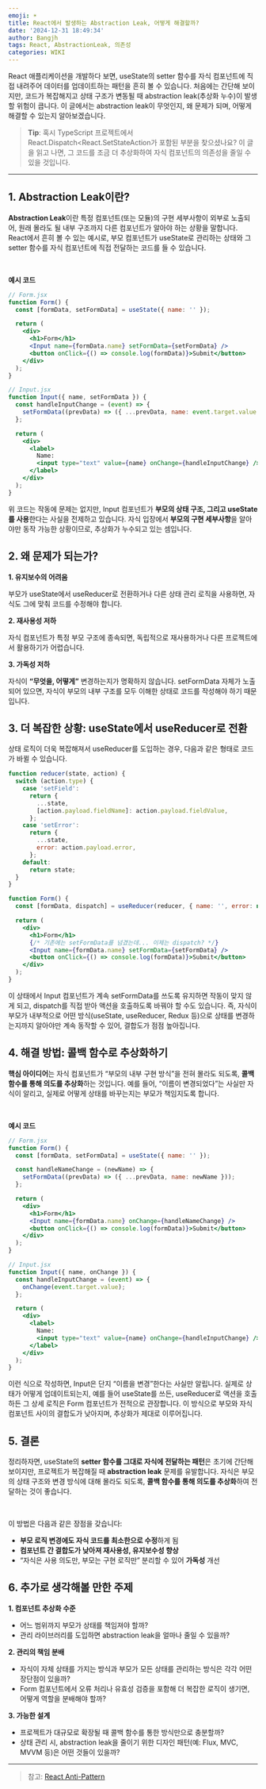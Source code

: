 ```yaml
---
emoji: ☀️
title: React에서 발생하는 Abstraction Leak, 어떻게 해결할까?
date: '2024-12-31 18:49:34'
author: Bangjh
tags: React, AbstractionLeak, 의존성
categories: WIKI
---
```


React 애플리케이션을 개발하다 보면, useState의 setter 함수를 자식 컴포넌트에 직접 내려주어 데이터를 업데이트하는 패턴을 흔히 볼 수 있습니다. 
처음에는 간단해 보이지만, 코드가 복잡해지고 상태 구조가 변동될 때 abstraction leak(추상화 누수)이 발생할 위험이 큽니다. 
이 글에서는 abstraction leak이 무엇인지, 왜 문제가 되며, 어떻게 해결할 수 있는지 알아보겠습니다.

> **Tip**: 혹시 TypeScript 프로젝트에서 React.Dispatch<React.SetStateAction가 포함된 부분을 찾으셨나요? 이 글을 읽고 나면, 그 코드를 조금 더 추상화하여 자식 컴포넌트의 의존성을 줄일 수 있을 것입니다.

---

## 1. Abstraction Leak이란?

**Abstraction Leak**이란 특정 컴포넌트(또는 모듈)의 구현 세부사항이 외부로 노출되어, 원래 몰라도 될 내부 구조까지 다른 컴포넌트가 알아야 하는 상황을 말합니다. 
React에서 흔히 볼 수 있는 예시로, 부모 컴포넌트가 useState로 관리하는 상태와 그 setter 함수를 자식 컴포넌트에 직접 전달하는 코드를 들 수 있습니다.

<br />

**예시 코드**

```jsx
// Form.jsx
function Form() {
  const [formData, setFormData] = useState({ name: '' });

  return (
    <div>
      <h1>Form</h1>
      <Input name={formData.name} setFormData={setFormData} />
      <button onClick={() => console.log(formData)}>Submit</button>
    </div>
  );
}

// Input.jsx
function Input({ name, setFormData }) {
  const handleInputChange = (event) => {
    setFormData((prevData) => ({ ...prevData, name: event.target.value }));
  };

  return (
    <div>
      <label>
        Name:
        <input type="text" value={name} onChange={handleInputChange} />
      </label>
    </div>
  );
}
```

위 코드는 작동에 문제는 없지만, Input 컴포넌트가 **부모의 상태 구조, 그리고 useState를 사용**한다는 사실을 전제하고 있습니다. 
자식 입장에서 **부모의 구현 세부사항**을 알아야만 동작 가능한 상황이므로, 추상화가 누수되고 있는 셈입니다.


## 2. 왜 문제가 되는가?

**1. 유지보수의 어려움**

부모가 useState에서 useReducer로 전환하거나 다른 상태 관리 로직을 사용하면, 자식도 그에 맞춰 코드를 수정해야 합니다.

**2. 재사용성 저하**

자식 컴포넌트가 특정 부모 구조에 종속되면, 독립적으로 재사용하거나 다른 프로젝트에서 활용하기가 어렵습니다.

**3. 가독성 저하**

자식이 **“무엇을, 어떻게”** 변경하는지가 명확하지 않습니다. setFormData 자체가 노출되어 있으면, 자식이 부모의 내부 구조를 모두 이해한 상태로 코드를 작성해야 하기 때문입니다.

## 3. 더 복잡한 상황: useState에서 useReducer로 전환
상태 로직이 더욱 복잡해져서 useReducer를 도입하는 경우, 다음과 같은 형태로 코드가 바뀔 수 있습니다.

```jsx
function reducer(state, action) {
  switch (action.type) {
    case 'setField':
      return {
        ...state,
        [action.payload.fieldName]: action.payload.fieldValue,
      };
    case 'setError':
      return {
        ...state,
        error: action.payload.error,
      };
    default:
      return state;
  }
}

function Form() {
  const [formData, dispatch] = useReducer(reducer, { name: '', error: null });

  return (
    <div>
      <h1>Form</h1>
      {/* 기존에는 setFormData를 넘겼는데... 이제는 dispatch? */}
      <Input name={formData.name} setFormData={setFormData} />
      <button onClick={() => console.log(formData)}>Submit</button>
    </div>
  );
}
```

이 상태에서 Input 컴포넌트가 계속 setFormData를 쓰도록 유지하면 작동이 맞지 않게 되고, dispatch를 직접 받아 액션을 호출하도록 바꿔야 할 수도 있습니다. 
즉, 자식이 부모가 내부적으로 어떤 방식(useState, useReducer, Redux 등)으로 상태를 변경하는지까지 알아야만 계속 동작할 수 있어, 결합도가 점점 높아집니다.

## 4. 해결 방법: 콜백 함수로 추상화하기
**핵심 아이디어**는 자식 컴포넌트가 “부모의 내부 구현 방식”을 전혀 몰라도 되도록, **콜백 함수를 통해 의도를 추상화**하는 것입니다. 
예를 들어, “이름이 변경되었다”는 사실만 자식이 알리고, 실제로 어떻게 상태를 바꾸는지는 부모가 책임지도록 합니다.

<br />

**예시 코드**

```jsx
// Form.jsx
function Form() {
  const [formData, setFormData] = useState({ name: '' });

  const handleNameChange = (newName) => {
    setFormData((prevData) => ({ ...prevData, name: newName }));
  };

  return (
    <div>
      <h1>Form</h1>
      <Input name={formData.name} onChange={handleNameChange} />
      <button onClick={() => console.log(formData)}>Submit</button>
    </div>
  );
}

// Input.jsx
function Input({ name, onChange }) {
  const handleInputChange = (event) => {
    onChange(event.target.value);
  };

  return (
    <div>
      <label>
        Name:
        <input type="text" value={name} onChange={handleInputChange} />
      </label>
    </div>
  );
}
```

이런 식으로 작성하면, Input은 단지 “이름을 변경”한다는 사실만 알립니다. 
실제로 상태가 어떻게 업데이트되는지, 예를 들어 useState를 쓰든, useReducer로 액션을 호출하든 그 상세 로직은 Form 컴포넌트가 전적으로 관장합니다. 
이 방식으로 부모와 자식 컴포넌트 사이의 결합도가 낮아지며, 추상화가 제대로 이루어집니다.

## 5. 결론
정리하자면, useState의 **setter 함수를 그대로 자식에 전달하는 패턴**은 초기에 간단해 보이지만, 프로젝트가 복잡해질 때 **abstraction leak** 문제를 유발합니다. 
자식은 부모의 상태 구조와 변경 방식에 대해 몰라도 되도록, **콜백 함수를 통해 의도를 추상화**하여 전달하는 것이 좋습니다.

<br />

이 방법은 다음과 같은 장점을 갖습니다:
- **부모 로직 변경에도 자식 코드를 최소한으로 수정**하게 됨
- **컴포넌트 간 결합도가 낮아져 재사용성, 유지보수성 향상**
- “자식은 사용 의도만, 부모는 구현 로직만” 분리할 수 있어 **가독성** 개선

## 6. 추가로 생각해볼 만한 주제

**1. 컴포넌트 추상화 수준**
- 어느 범위까지 부모가 상태를 책임져야 할까?
- 관리 라이브러리를 도입하면 abstraction leak을 얼마나 줄일 수 있을까?

**2. 관리의 책임 분배**
- 자식이 자체 상태를 가지는 방식과 부모가 모든 상태를 관리하는 방식은 각각 어떤 장단점이 있을까?
- Form 컴포넌트에서 오류 처리나 유효성 검증을 포함해 더 복잡한 로직이 생기면, 어떻게 역할을 분배해야 할까?

**3. 가능한 설계**
- 프로젝트가 대규모로 확장될 때 콜백 함수를 통한 방식만으로 충분할까?
-  상태 관리 시, abstraction leak을 줄이기 위한 디자인 패턴(예: Flux, MVC, MVVM 등)은 어떤 것들이 있을까?

---

> 참고: [React Anti-Pattern](https://matanbobi.dev/posts/stop-passing-setter-functions-to-components)

```toc

```
